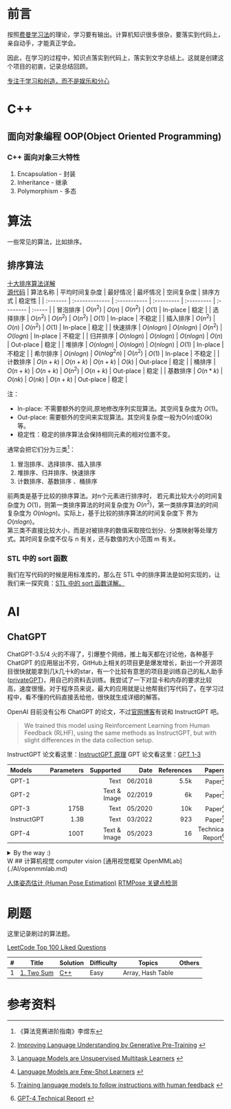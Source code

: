 # 前言

按照[费曼学习法](methodology/Feynman_Technique.md)的理论，学习要有输出。计算机知识很多很杂，要落实到代码上，亲自动手，才能真正学会。

因此，在学习的过程中，知识点落实到代码上，落实到文字总结上。这就是创建这个项目的初衷，记录总结回顾。

[专注于学习和创造，而不是娱乐和分心](./methodology/Focus_On_Learning_and_Creating.md)

# C++
## 面向对象编程 OOP(Object Oriented Programming)

### C++ 面向对象三大特性
1. Encapsulation - 封装 
2. Inheritance - 继承
3. Polymorphism - 多态


<!-- ### 虚函数

## 智能指针

## 右值引用，移动语义，完美转发 -->



# 算法
一些常见的算法，比如排序。

## 排序算法 
[十大排序算法详解](sort/sort.md)  
[源代码](sort/src)
| 算法名称 | 平均时间复杂度 | 最好情况     | 最坏情况   | 空间复杂度 | 排序方式  | 稳定性 |
| :------- | :------------- | :----------- | :--------- | :--------- | :-------- | :----- |
| 冒泡排序 | $O(n^2)$       | $O(n)$       | $O(n^2)$   | $O(1)$     | In-place  | 稳定   |
| 选择排序 | $O(n^2)$       | $O(n^2)$     | $O(n^2)$   | $O(1)$     | In-place  | 不稳定 |
| 插入排序 | $O(n^2)$       | $O(n)$       | $O(n^2)$   | $O(1)$     | In-place  | 稳定   |
| 快速排序 | $O(nlogn)$     | $O(nlogn)$   | $O(n^2)$   | $O(logn)$  | In-place  | 不稳定 |
| 归并排序 | $O(nlogn)$     | $O(nlogn)$   | $O(nlogn)$ | $O(n)$     | Out-place | 稳定   |
| 堆排序   | $O(nlogn)$     | $O(nlogn)$   | $O(nlogn)$ | $O(1)$     | In-place  | 不稳定 |
| 希尔排序 | $O(nlogn)$     | $O(nlog^2n)$ | $O(n^2)$   | $O(1)$     | In-place  | 不稳定 |
| 计数排序 | $O(n+k)$       | $O(n+k)$     | $O(n+k)$   | $O(k)$     | Out-place | 稳定   |
| 桶排序   | $O(n+k)$       | $O(n+k)$     | $O(n^2)$   | $O(n+k)$   | Out-place | 稳定   |
| 基数排序 | $O(n*k)$       | $O(nk)$      | $O(nk)$    | $O(n+k)$   | Out-place | 稳定   |

注：
- In-place: 不需要额外的空间,原地修改序列实现算法。其空间复杂度为 $O(1)$。
- Out-place: 需要额外的空间来实现算法。其空间复杂度一般为O($n)$或O($k)$等。
- 稳定性：稳定的排序算法会保持相同元素的相对位置不变。

通常会把它们分为三类[^1]：
1. 冒泡排序、选择排序、插入排序
2. 堆排序、归并排序、快速排序
3. 计数排序、基数排序 、桶排序

前两类是基于比较的排序算法。对n个元素进行排序时， 若元素比较大小的时间复杂度为 $O(1)$，则第一类排序算法的时间复杂度为 $O(n^2)$，第一类排序算法的时间复杂度为 $O(nlogn)$。实际上，基于比较的排序算法的时间复杂度下 界为 $O(nlogn)$。  
第三类不直接比较大小，而是对被排序的数值采取按位划分、分类映射等处理方式。其时间复杂度不仅与 n 有关，还与数值的大小范围 m 有关。 

### STL 中的 sort 函数
我们在写代码的时候是用标准库的，那么在 STL 中的排序算法是如何实现的，让我们来一探究竟：[STL 中的 sort 函数详解。](./sort/stlsort.md)

<!-- ###  parallel sort 并行/多线程排序 -->

# AI
## ChatGPT
ChatGPT-3.5/4 火的不得了，引爆整个网络，推上每天都在讨论他，各种基于 ChatGPT 的应用层出不穷，GitHub上相关的项目更是爆发增长，新出一个开源项目很快就能拿到几k几十k的star，有一个比较有意思的项目是训练自己的私人助手([privateGPT](https://github.com/imartinez/privateGPT))，用自己的资料去训练。我尝试了一下对显卡和内存的要求比较高，速度很慢。对于程序员来说，最大的应用就是让他帮我们写代码了。在学习过程中，看不懂的代码直接丢给他，很快就生成详细的解答。

OpenAI 目前没有公布 ChatGPT 的论文，不过[官网博客](https://openai.com/blog/chatgpt)有说和  InstructGPT 吧。
>We trained this model using Reinforcement Learning from Human Feedback (RLHF), using the same methods as InstructGPT, but with slight differences in the data collection setup.

InstructGPT 论文看这里：[InstructGPT 原理](AI/instructGPT.md)
GPT 论文看这里：[GPT 1-3](AI/GPT123.md)

| Models      | Parameters |    Supported |    Date | References |               Papers |
| :---------- | ---------: | -----------: | ------: | ---------: | -------------------: |
| GPT-1       |            |         Text | 06/2018 |       5.5k |            Paper[^2] |
| GPT-2       |            | Text & Image | 02/2019 |         6k |            Paper[^3] |
| GPT-3       |       175B |         Text | 05/2020 |        10k |            Paper[^4] |
| InstructGPT |       1.3B |         Text | 03/2022 |        923 |            Paper[^5] |
| GPT-4       |       100T | Text & Image | 05/2023 |         16 | Technical Report[^6] |

<details>
<summary>By the way :)</summary>  
<a href="https://twitter.com/_willfalcon/status/1635712178031296520?lang=en">@_willfalcon</a>
<img src="images/chatgpt4williamfalcon.jpg" width="600" height="435" >
</details>  
W
## 计算机视觉 computer vision 
[通用视觉框架 OpenMMLab](./AI/openmmlab.md)

[人体姿态估计 (Human Pose Estimation)](./AI/HumanPoseEstimation.md)
[RTMPose 关键点检测](./AI/RTMPose.md)

# 刷题
这里记录刷过的算法题。

[LeetCode Top 100 Liked Questions](https://leetcode.com/problem-list/top-100-liked-questions/)

| #   | Title                                                | Solution                        | Difficulty | Topics            | Others |
| --- | ---------------------------------------------------- | ------------------------------- | ---------- | ----------------- | ------ |
| 1   | [1. Two Sum](https://leetcode.com/problems/two-sum/) | [C++](./leetcode/array/lc1.cpp) | Easy       | Array, Hash Table |



# 参考资料
[^1]:<a id="ref1">《算法竞赛进阶指南》李煜东</a>  
[^2]:<a id="GPT-1"> [Improving Language Understanding by Generative Pre-Training](https://cdn.openai.com/research-covers/language-unsupervised/language_understanding_paper.pdf) </a>  
[^3]:<a id="GPT-2"> [Language Models are Unsupervised Multitask Learners](https://cdn.openai.com/better-language-models/language_models_are_unsupervised_multitask_learners.pdf) </a>   
[^4]:<a id="GPT-3"> [Language Models are Few-Shot Learners](https://arxiv.org/abs/2005.14165) </a>  
[^5]:<a id="InstructGPT"> [Training language models to follow instructions with human feedback](https://arxiv.org/abs/2203.02155) </a>  
[^6]:<a id="GPT-4"> [GPT-4 Technical Report](https://arxiv.org/abs/2303.08774) </a>


<!-- 1. 《算法笔记》 胡凡
1. *C++ Primer (5th Edition)*
2. *Effective Modern C++* -->

